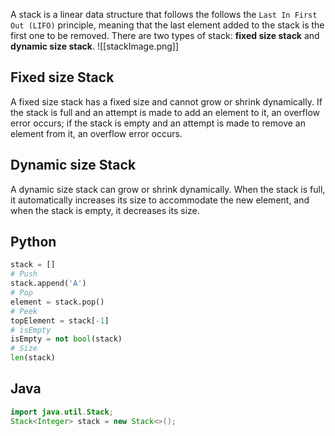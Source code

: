 A stack is a linear data structure that follows the follows the `Last In First Out (LIFO)` principle, meaning that the last element added to the stack is the first one to be removed.
There are two types of stack: **fixed size stack** and **dynamic size stack**.
![[stackImage.png]]
## Fixed size Stack
A fixed size stack has a fixed size and cannot grow or shrink dynamically. If the stack is full and an attempt is made to add an element to it, an overflow error occurs; if the stack is empty and an attempt is made to remove an element from it, an overflow error occurs.
## Dynamic size Stack
A dynamic size stack can grow or shrink dynamically. When the stack is full, it automatically increases its size to accommodate the new element, and when the stack is empty, it decreases its size.

## Python
```python
stack = []
# Push
stack.append('A')
# Pop
element = stack.pop()
# Peek
topElement = stack[-1]
# isEmpty
isEmpty = not bool(stack)
# Size
len(stack)
```

## Java
```java
import java.util.Stack;
Stack<Integer> stack = new Stack<>();
```